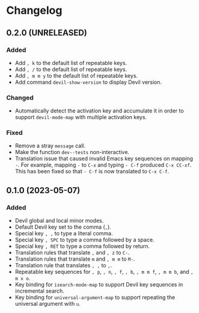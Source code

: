 Changelog
=========

0.2.0 (UNRELEASED)
------------------

### Added

- Add `, k` to the default list of repeatable keys.
- Add `, /` to the default list of repeatable keys.
- Add `, m m y` to the default list of repeatable keys.
- Add command `devil-show-version` to display Devil version.


### Changed

- Automatically detect the activation key and accumulate it in order
  to support `devil-mode-map` with multiple activation keys.


### Fixed

- Remove a stray `message` call.
- Make the function `dev--tests` non-interactive.
- Translation issue that caused invalid Emacs key sequences on mapping
  `-`. For example, mapping `-` to `C-x` and typing `- C-f` produced
  `C-x CC-xf`. This has been fixed so that `- C-f` is now translated
  to `C-x C-f`.


0.1.0 (2023-05-07)
------------------

### Added

- Devil global and local minor modes.
- Default Devil key set to the comma (`,`).
- Special key `, ,` to type a literal comma.
- Special key `, SPC` to type a comma followed by a space.
- Special key `, RET` to type a comma followed by return.
- Translation rules that translate `,` and `, z` to `C-`.
- Translation rules that translate `m` and `, m m` to `M-`.
- Translation rule that translates `, ,` to `,`.
- Repeatable key sequences for `, p`, `, n`, `, f`, `, b`, `, m m f`,
  `, m m b`, and `, m x o`.
- Key binding for `isearch-mode-map` to support Devil key sequences in
  incremental search.
- Key binding for `universal-argument-map` to support repeating the
  universal argument with `u`.

